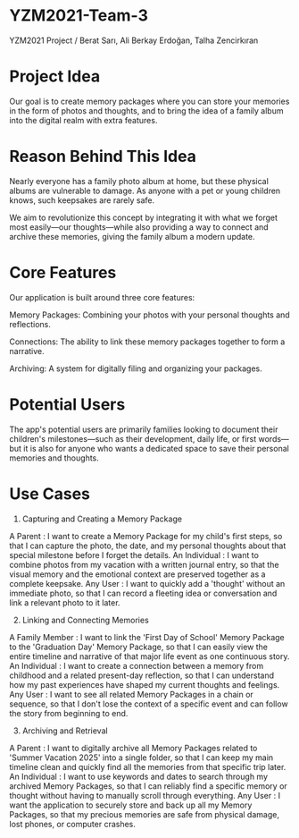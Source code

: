 # YZM2021-Team-3
YZM2021 Project / Berat Sarı, Ali Berkay Erdoğan, Talha Zencirkıran

# Project Idea

Our goal is to create memory packages where you can store your memories in the form of photos and thoughts, and to bring the idea of a family album into the digital realm with extra features.

# Reason Behind This Idea

Nearly everyone has a family photo album at home, but these physical albums are vulnerable to damage. As anyone with a pet or young children knows, such keepsakes are rarely safe.

We aim to revolutionize this concept by integrating it with what we forget most easily—our thoughts—while also providing a way to connect and archive these memories, giving the family album a modern update.

# Core Features

Our application is built around three core features:

Memory Packages: Combining your photos with your personal thoughts and reflections.

Connections: The ability to link these memory packages together to form a narrative.

Archiving: A system for digitally filing and organizing your packages.

# Potential Users

The app's potential users are primarily families looking to document their children's milestones—such as their development, daily life, or first words—but it is also for anyone who wants a dedicated space to save their personal memories and thoughts.

# Use Cases

1. Capturing and Creating a Memory Package

A Parent :	I want to create a Memory Package for my child's first steps,	so that I can capture the photo, the date, and my personal thoughts about that special milestone before I forget the details.
An Individual :	I want to combine photos from my vacation with a written journal entry,	so that the visual memory and the emotional context are preserved together as a complete keepsake.
Any User :	I want to quickly add a 'thought' without an immediate photo, so that I can record a fleeting idea or conversation and link a relevant photo to it later.

2. Linking and Connecting Memories

A Family Member :	I want to link the 'First Day of School' Memory Package to the 'Graduation Day' Memory Package,	so that I can easily view the entire timeline and narrative of that major life event as one continuous story.
An Individual :	I want to create a connection between a memory from childhood and a related present-day reflection,	so that I can understand how my past experiences have shaped my current thoughts and feelings.
Any User :	I want to see all related Memory Packages in a chain or sequence,	so that I don't lose the context of a specific event and can follow the story from beginning to end.

3. Archiving and Retrieval

A Parent :	I want to digitally archive all Memory Packages related to 'Summer Vacation 2025' into a single folder,	so that I can keep my main timeline clean and quickly find all the memories from that specific trip later.
An Individual	: I want to use keywords and dates to search through my archived Memory Packages,	so that I can reliably find a specific memory or thought without having to manually scroll through everything.
Any User :	I want the application to securely store and back up all my Memory Packages,	so that my precious memories are safe from physical damage, lost phones, or computer crashes.
